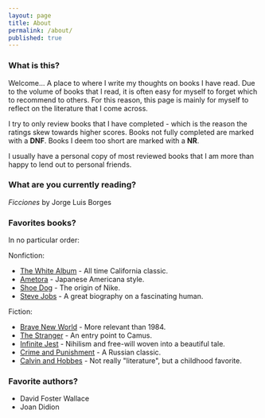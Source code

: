 ```yaml
---
layout: page
title: About
permalink: /about/
published: true
---
```


### What is this?

Welcome...
A place to where I write my thoughts on books I have read. Due to the volume of books that I read, it is often easy for myself to forget which to recommend to others. For this reason, this page is mainly for myself to reflect on the literature that I come across.

I try to only review books that I have completed - which is the reason the ratings skew towards higher scores. Books not fully completed are marked with a **DNF**. Books I deem too short are marked with a **NR**.

I usually have a personal copy of most reviewed books that I am more than happy to lend out to personal friends.

### What are you currently reading?

_Ficciones_ by Jorge Luis Borges

### Favorites books?

In no particular order:

Nonfiction:
- [The White Album](https://jinsung-kim.github.io/The-White-Album/) - All time California classic.
- [Ametora](https://jinsung-kim.github.io/ametora/) - Japanese Americana style.
- [Shoe Dog](https://jinsung-kim.github.io/shoe-dog/) - The origin of Nike.
- [Steve Jobs](https://jinsung-kim.github.io/steve-jobs/) - A great biography on a fascinating human.

Fiction:
- [Brave New World](https://jinsung-kim.github.io/Brave-New-World/) - More relevant than 1984.
- [The Stranger](https://jinsung-kim.github.io/The-Stranger/) - An entry point to Camus.
- [Infinite Jest](https://jinsung-kim.github.io/Infinite-Jest/) - Nihilism and free-will woven into a beautiful tale.
- [Crime and Punishment](https://jinsung-kim.github.io/Crime-and-Punishment/) - A Russian classic.
- [Calvin and Hobbes](https://jinsung-kim.github.io/Calvin-and-Hobbes/) - Not really "literature", but a childhood favorite.

### Favorite authors?

- David Foster Wallace
- Joan Didion
